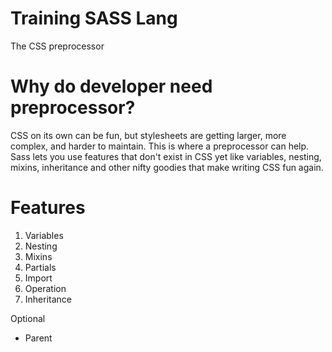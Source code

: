 # Training SASS Lang
The CSS preprocessor

# Why do developer need preprocessor?
CSS on its own can be fun, but stylesheets are getting larger, more complex, and harder to maintain. This is where a preprocessor can help. Sass lets you use features that don't exist in CSS yet like variables, nesting, mixins, inheritance and other nifty goodies that make writing CSS fun again.

# Features
1. Variables
2. Nesting
3. Mixins
4. Partials
5. Import
6. Operation
7. Inheritance

Optional
- Parent
